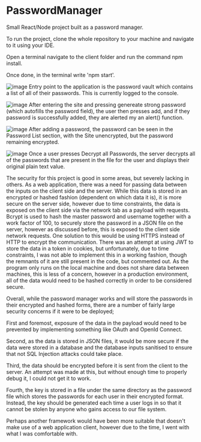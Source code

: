 # PasswordManager
Small React/Node project built as a password manager.

To run the project, clone the whole repository to your machine and navigate to it using your IDE.

Open a terminal navigate to the client folder and run the command npm install.


Once done, in the terminal write 'npm start'.

![image](https://github.com/Sintry1/PasswordManager/assets/75076281/4799708d-f4f7-4cbb-9135-830293da9775)
Entry point to the application is the password vault which contains a list of all of their passwords. This is currently logged to the console.

![image](https://github.com/Sintry1/PasswordManager/assets/75076281/7c9c69fc-b959-41cf-83c8-e4e86eaad788)
After entering the site and pressing genereate strong password (which autofills the password field), the user then presses add, and if they password is successfully added, they are alerted my an alert() function.

![image](https://github.com/Sintry1/PasswordManager/assets/75076281/2482f3ff-d91f-4473-aa41-d025049b20aa)
After adding a password, the password can be seen in the Password List section, with the Site unencrypted, but the password remaining encrypted.

![image](https://github.com/Sintry1/PasswordManager/assets/75076281/89a0e09a-b703-4dbd-9adf-cd26cf111619)
Once a user presses Decrypt all Passwords, the server decrypts all of the passwords that are present in the file for the user and displays their original plain text value.

The security for this project is good in some areas, but severely lacking in others. As a web application, there was a need for passing data between the inputs on the client side and the server. While this data is stored in an encrypted or hashed fashion (dependent on which data it is), it is more secure on the server side, however due to time constraints, the data is exposed on the client side via the network tab as a payload with requests. Bcrypt is used to hash the master password and username together with a work factor of 100, to securely store the password in a JSON file on the server, however as discussed before, this is exposed to the client side network requests. One solution to this would be using HTTPS instead of HTTP to encrypt the communication. There was an attempt at using JWT to store the data in a token in cookies, but unfortunately, due to time constraints, I was not able to implement this in a working fashion, though the remnants of it are still present in the code, but commented out. As the program only runs on the local machine and does not share data between machines, this is less of a concern, however in a production environment, all of the data would need to be hashed correctly in order to be considered secure. 

Overall, while the password manager works and will store the passwords in their encrypted and hashed forms, there are a number of fairly large security concerns if it were to be deployed;

First and foremost, exposure of the data in the payload would need to be prevented by implementing something like OAuth and OpenId Connect. 

Second, as the data is stored in JSON files, it would be more secure if the data were stored in a database and the database inputs sanitised to ensure that not SQL Injection attacks could take place.

Third, the data should be encrypted before it is sent from the client to the server. An attempt was made at this, but without enough time to properly debug it, I could not get it to work.

Fourth, the key is stored in a file under the same directory as the password file which stores the passwords for each user in their encrypted format. Instead, the key should be generated each time a user logs in so that it cannot be stolen by anyone who gains access to our file system.

Perhaps another framework would have been more suitable that doesn't make use of a web application client, however due to the time, I went with what I was comfortable with. 

